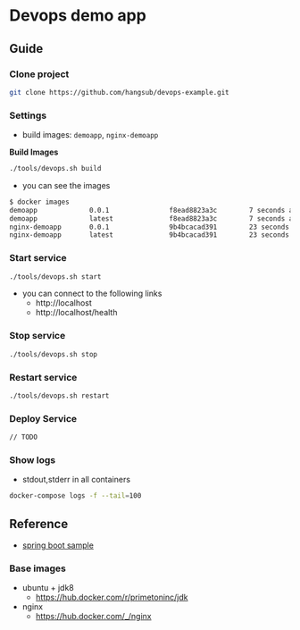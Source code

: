 # Devops demo app

## Guide

### Clone project
```bash
git clone https://github.com/hangsub/devops-example.git
```

### Settings
- build images: `demoapp`, `nginx-demoapp`

**Build Images**
```bash
./tools/devops.sh build
```
- you can see the images
```bash
$ docker images
demoapp             0.0.1               f8ead8823a3c        7 seconds ago       676MB
demoapp             latest              f8ead8823a3c        7 seconds ago       676MB
nginx-demoapp       0.0.1               9b4bcacad391        23 seconds ago      109MB
nginx-demoapp       latest              9b4bcacad391        23 seconds ago      109MB
```

### Start service
```bash
./tools/devops.sh start
```
- you can connect to the following links
  - http://localhost
  - http://localhost/health

### Stop service
```bash
./tools/devops.sh stop
```

### Restart service
```bash
./tools/devops.sh restart
```

### Deploy Service
```bash
// TODO
```

### Show logs
- stdout,stderr in all containers
```bash
docker-compose logs -f --tail=100
```

## Reference
- [spring boot sample](https://github.com/spring-projects/spring-boot/tree/v2.0.2.RELEASE/spring-boot-samples/spring-boot-sample-web-ui)
### Base images
- ubuntu + jdk8
  - https://hub.docker.com/r/primetoninc/jdk
- nginx
  - https://hub.docker.com/_/nginx